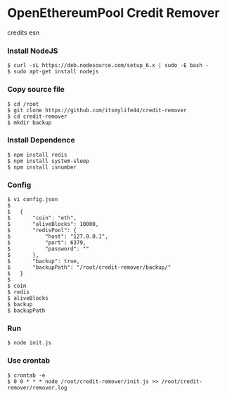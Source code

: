 OpenEthereumPool Credit Remover
===============================

 
 credits esn

### Install NodeJS
    $ curl -sL https://deb.nodesource.com/setup_6.x | sudo -E bash -
    $ sudo apt-get install nodejs

### Copy source file
    $ cd /root
    $ git clone https://github.com/itsmylife44/credit-remover
    $ cd credit-remover
    $ mkdir backup

### Install Dependence
    $ npm install redis
    $ npm install system-sleep
    $ npm install isnumber

### Config
    $ vi config.json
    $
    $   {
    $       "coin": "eth",
    $       "aliveBlocks": 10000,
    $       "redisPool": {
    $           "host": "127.0.0.1",
    $           "port": 6379,
    $           "password": ""
    $       },
    $       "backup": true,
    $       "backupPath": "/root/credit-remover/backup/"
    $   }
    $
    $ coin
    $ redis 
    $ aliveBlocks 
    $ backup 
    $ backupPath

### Run
    $ node init.js

### Use crontab
    $ crontab -e
    $ 0 0 * * * node /root/credit-remover/init.js >> /root/credit-remover/remover.log

